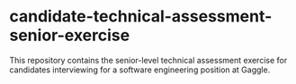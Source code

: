 # candidate-technical-assessment-senior-exercise
This repository contains the senior-level technical assessment exercise for candidates interviewing for a software engineering position at Gaggle.
